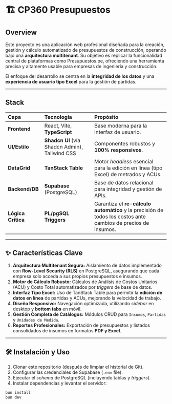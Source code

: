 # 🏗️ CP360 Presupuestos

## Overview

Este proyecto es una aplicación web profesional diseñada para la creación, gestión y cálculo automatizado de presupuestos de construcción, operando bajo una **arquitectura multitenant**. Su objetivo es replicar la funcionalidad central de plataformas como Presupuestos.pe, ofreciendo una herramienta precisa y altamente usable para empresas de ingeniería y construcción.

El enfoque del desarrollo se centra en la **integridad de los datos** y una **experiencia de usuario tipo Excel** para la gestión de partidas.

---

## Stack

| Capa | Tecnología | Propósito |
| :--- | :--- | :--- |
| **Frontend** | React, Vite, **TypeScript** | Base moderna para la interfaz de usuario. |
| **UI/Estilo** | **Shadcn UI** (vía Shadcn Admin), Tailwind CSS | Componentes robustos y **100% responsivos**. |
| **DataGrid** | **TanStack Table** | Motor *headless* esencial para la edición en línea (tipo Excel) de metrados y ACUs. |
| **Backend/DB** | **Supabase** (PostgreSQL) | Base de datos relacional para integridad y gestión de APIs. |
| **Lógica Crítica**| **PL/pgSQL Triggers** | Garantiza el **re-cálculo automático** y la precisión de todos los costos ante cambios de precios de insumos. |

---

## ✨ Características Clave

1.  **Arquitectura Multitenant Segura:** Aislamiento de datos implementado con **Row-Level Security (RLS)** en PostgreSQL, asegurando que cada empresa solo acceda a sus propios presupuestos e insumos.
2.  **Motor de Cálculo Robusto:** Cálculos de Análisis de Costos Unitarios (ACU) y Costo Total automatizados por *triggers* de base de datos.
3.  **Interfaz Tipo Excel:** Uso de TanStack Table para permitir la **edición de datos en línea** de partidas y ACUs, mejorando la velocidad de trabajo.
4.  **Diseño Responsivo:** Navegación optimizada, utilizando *sidebar* en desktop y **bottom tabs** en móvil.
5.  **Gestión Completa de Catálogos:** Módulos CRUD para `Insumos`, `Partidas` y `Unidades de Medida`.
6.  **Reportes Profesionales:** Exportación de presupuestos y listados consolidados de insumos en formatos **PDF y Excel**.

---

## 🛠️ Instalación y Uso

1.  Clonar este repositorio (después de limpiar el historial de Git).
2.  Configurar las credenciales de Supabase (`.env` file).
3.  Ejecutar el *schema* de PostgreSQL (incluyendo tablas y *triggers*).
4.  Instalar dependencias y levantar el servidor:

```bash
bun install
bun dev
